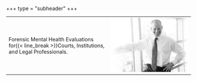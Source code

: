+++
type = "subheader"
+++

|                                                                      |                                                    |
|----------------------------------------------------------------------|----------------------------------------------------|
| Forensic Mental Health Evaluations for{{< line_break >}}Courts, Institutions, and Legal Professionals. | ![Evan Freedman](/images/evan-standing-narrow.jpg) |
